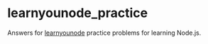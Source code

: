 # learnyounode_practice

Answers for [learnyounode](https://github.com/workshopper/learnyounode) practice problems for learning Node.js.
